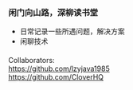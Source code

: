 ### 闲门向山路，深柳读书堂
* 日常记录一些所遇问题，解决方案
* 闲聊技术
####
Collaborators:
<br/>
https://github.com/lzyjava1985
<br/>
https://github.com/CloverHQ


